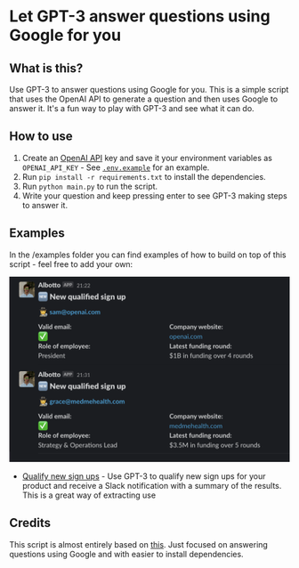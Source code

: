 # Let GPT-3 answer questions using Google for you

## What is this?

Use GPT-3 to answer questions using Google for you. This is a simple script that uses the OpenAI API to generate a question and then uses Google to answer it. It's a fun way to play with GPT-3 and see what it can do.

## How to use

1. Create an [OpenAI API](https://openai.com/api/) key and save it your environment variables as `OPENAI_API_KEY` - See [`.env.example`](.env.example) for an example.
2. Run `pip install -r requirements.txt` to install the dependencies.
3. Run `python main.py` to run the script.
4. Write your question and keep pressing enter to see GPT-3 making steps to answer it.

## Examples

In the /examples folder you can find examples of how to build on top of this script - feel free to add your own:

![](/media/slack-message-example.png)

- [Qualify new sign ups](examples/qualify_new_signups.py) - Use GPT-3 to qualify new sign ups for your product and receive a Slack notification with a summary of the results. This is a great way of extracting use

## Credits

This script is almost entirely based on [this](https://github.com/nat/natbot/blob/main/natbot.py). Just focused on answering questions using Google and with easier to install dependencies.
